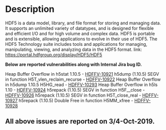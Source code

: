 # Description
HDF5 is a data model, library, and file format for storing and managing data. It supports an unlimited variety of datatypes, and is designed for flexible and efficient I/O and for high volume and complex data. HDF5 is portable and is extensible, allowing applications to evolve in their use of HDF5. The HDF5 Technology suite includes tools and applications for managing, manipulating, viewing, and analyzing data in the HDF5 format. link: https://portal.hdfgroup.org/display/HDF5/HDF5

**Below are reported vulnerabilities along with Internal Jira bug ID.**

Heap Buffer Overflow in h5stat 1.10.5 - [HDFFV-10921](https://github.com/fuzzme-ops/Fuzzing-POC/blob/master/HDF5/HDFFV-10921.md) 
h5dump (1.10.5) SEGV in function H5T_vlen_reclaim_recurse - [HDFFV-10922](https://github.com/fuzzme-ops/Fuzzing-POC/blob/master/HDF5/HDFFV-10922.md)
Heap Buffer Overflow in h5dump 1.10.5 H5HG_read - [HDFFV-10293](https://github.com/fuzzme-ops/Fuzzing-POC/blob/master/HDF5/HDFFV-10293.md)
Heap Buffer Overflow in h5ls 1.10 - [HDFFV-10924](https://github.com/fuzzme-ops/Fuzzing-POC/blob/master/HDF5/HDFFV-10924.md)
h5repack (1.10.5) SEGV in function H5F__close - [HDFFV-10926](https://github.com/fuzzme-ops/Fuzzing-POC/blob/master/HDF5/HDFFV-10926.md)
h5repack (1.10.5) SEGV in function H5T_close_real - [HDFFV-10927](https://github.com/fuzzme-ops/Fuzzing-POC/blob/master/HDF5/HDFFV-10927.md)
h5repack (1.10.5) Double Free in function H5MM_xfree - [HDFFV-10928](https://github.com/fuzzme-ops/Fuzzing-POC/blob/master/HDF5/HDFFV-10928.md)

## All above issues are reported on 3/4-Oct-2019.
